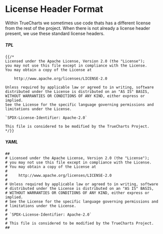 # License Header Format

Within TrueCharts we sometimes use code thats has a different license from the rest of the project.
When there is not already a license header present, we use these standard license headers.

##### TPL
```
{{/*
Licensed under the Apache License, Version 2.0 (the "License");
you may not use this file except in compliance with the License.
You may obtain a copy of the License at

    http://www.apache.org/licenses/LICENSE-2.0

Unless required by applicable law or agreed to in writing, software
distributed under the License is distributed on an "AS IS" BASIS,
WITHOUT WARRANTIES OR CONDITIONS OF ANY KIND, either express or implied.
See the License for the specific language governing permissions and
limitations under the License.

`SPDX-License-Identifier: Apache-2.0`

This file is considered to be modified by the TrueCharts Project.
*/}}
```

##### YAML
```
##
# Licensed under the Apache License, Version 2.0 (the "License");
# you may not use this file except in compliance with the License.
# You may obtain a copy of the License at
#
#     http://www.apache.org/licenses/LICENSE-2.0
#
# Unless required by applicable law or agreed to in writing, software
# distributed under the License is distributed on an "AS IS" BASIS,
# WITHOUT WARRANTIES OR CONDITIONS OF ANY KIND, either express or implied.
# See the License for the specific language governing permissions and
# limitations under the License.
#
# `SPDX-License-Identifier: Apache-2.0`
#
# This file is considered to be modified by the TrueCharts Project.
##
```
